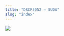 ```yaml
---
title: "DSCF3052 – SUDA"
slug: "index"
---
```


[![](/wp-content/2007/11/DSCF3052-300x225.jpg)](/wp-content/2007/11/DSCF3052.jpg)